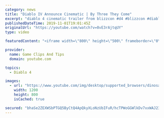 ```yaml
---
category: news
title: "Diablo IV Announce Cinematic | By Three They Come"
excerpt: "diablo 4 cinematic trailer from blizzcon #d4 #blizzcon #diablo."
publishedDateTime: 2019-11-01T19:01:45Z
originalUrl: "https://youtube.com/watch?v=0vE3rAjtqUY"
type: video

featuredContent: "<iframe width=\"800\" height=\"500\" frameborder=\"0\" src=\"https://www.youtube.com/embed/0vE3rAjtqUY\" allow=\"accelerometer; autoplay; encrypted-media; gyroscope; picture-in-picture\" allowfullscreen></iframe>"

provider:
  name: Game Clips And Tips
  domain: youtube.com

topics:
  - Diablo 4

images:
  - url: "https://www.youtube.com/img/desktop/supported_browsers/dinosaur.png"
    width: 1200
    height: 800
    isCached: true

secured: "bhaSe2ZEXWSbPTGQ5ByCtQ4ApQkyXLoNzUbIFuR/hcTPWoGGWlkDv7xxWAJ23Ixv0O0wVlO83nY0pPtRBLcC9P5ZLwRc6pJEMYB3A4eyXi9jHckhMf5OYKSfzEysMJT9JcUc0oQxIQVyJBX2qj7dupOoK/B11jQQy8rY5RIn5CfRtHBoQV10Tn/vlB+S9JX/wNoeQe7wgA+CLLHPafZxA8Xqj6ZSVgQCG9ouoEHuAf3nCpQU4SPTyKihRwK/6yTfaMLoeCNsFGfGFWvCzSe61wPybk5iSw2Na11dIX/zN3RA5x79juoN34BFZeTQFg/2efmRubrcuPIK57Y/Udn/EUD+Rn/35LZzvZN4pXET8G34s7Py00MNjG9hetlJqVl3J9u70vQ1Rip7LdW8uoLyQw==;j/U0RNYj0pMjBR10iYI8bQ=="
---
```


